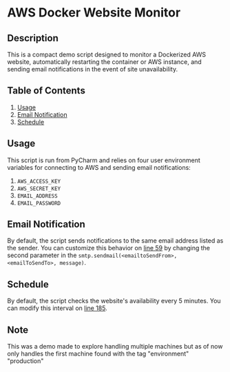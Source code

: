 # AWS Docker Website Monitor

## Description

This is a compact demo script designed to monitor a Dockerized AWS website, automatically restarting the container or AWS instance, and sending email notifications in the event of site unavailability.

## Table of Contents

1. [Usage](#usage)
2. [Email Notification](#email-notification)
3. [Schedule](#schedule)

## Usage

This script is run from PyCharm and relies on four user environment variables for connecting to AWS and sending email notifications:

1. `AWS_ACCESS_KEY`
2. `AWS_SECRET_KEY`
3. `EMAIL_ADDRESS`
4. `EMAIL_PASSWORD`

## Email Notification

By default, the script sends notifications to the same email address listed as the sender. You can customize this behavior on [line 59](#) by changing the second parameter in the `smtp.sendmail(<emailtoSendFrom>, <emailToSendTo>, message)`.

## Schedule

By default, the script checks the website's availability every 5 minutes. You can modify this interval on [line 185](#).

## Note

This was a demo made to explore handling multiple machines but as of now only handles the first machine found with the tag "environment" "production"
